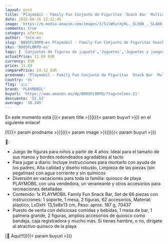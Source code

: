 ```yaml
---
layout: post
title: 'Playmobil - Family Fun Conjunto de Figuritas  Snack Bar  Multicolor  70437 '
date: 2022-06-16 12:22:45
image: 'https://m.media-amazon.com/images/I/51lW5u+XyKL._SL500_._SL400_.jpg'
comments: true
category: ofertas
author: 'tole.es'
slug: 'B085FL8RPD-es Playmobil - Family Fun Conjunto de Figuritas Snack Bar...'
sku: 'B085FL8RPD-es'
tags: [ 'Conjuntos de figuras de juguete','Juguetes','Juguetes y juegos','Muñecos y figuras','playmobil','🇪🇸', ]
actualPrice: 11.69 EUR
currency: EUR
price: 11.69
comparePrice: 24.12 EUR
prodname: 'Playmobil - Family Fun Conjunto de Figuritas  Snack Bar  Multicolor  70437 '
country: 'es'
flag: '🇪🇸'
brand: 'PLAYMOBIL'
buyurl: 'https://www.amazon.es/dp/B085FL8RPD/?tag=tolees-21'
descuento: '51.53'
average: '16.245'
---
```


En este momento está [{{< param title >}}]({{< param buyurl >}}) en el siguiente enlace!

[![{{< param prodname >}}]({{< param image >}})]({{< param buyurl >}})

🔎:

- Juego de figuras para niños a partir de 4 años: Ideal para el tamaño de sus manos y bordes redondeados agradables al tacto
- Para jugar a diario: Incluye instrucciones para montarlo con ayuda de los padres, Alta calidad y diseño robusto, Limpieza de las piezas (sin pegatinas) con agua corriente y sin químicos
- Diversión en vacaciones para toda la familia: quiosco de playa PLAYMOBIL con una vendedora, un veraneante y otros accesorios para recreaciones detalladas
- Contenido: 1x PLAYMOBIL Family Fun Snack Bar, Set de 66 piezas con instrucciones: 1 soporte, 1 mesa, 2 figuras, 62 accesorios, Material: plástico, LxDxH: 13,5x8x13 cm, Peso: aprox. 187 g, 70437
- Puesto de venta con deliciosas comidas y bebidas, 1 mesa de bar, 1 palmera grande, 2 figuras, amplios accesorios de quiosco como bandeja, caja registradora y mucho más. Si tienes hambre, o no, dirigete al atractivo quiosco de la playa

[🛒 Aquí!!!]({{< param buyurl >}})
